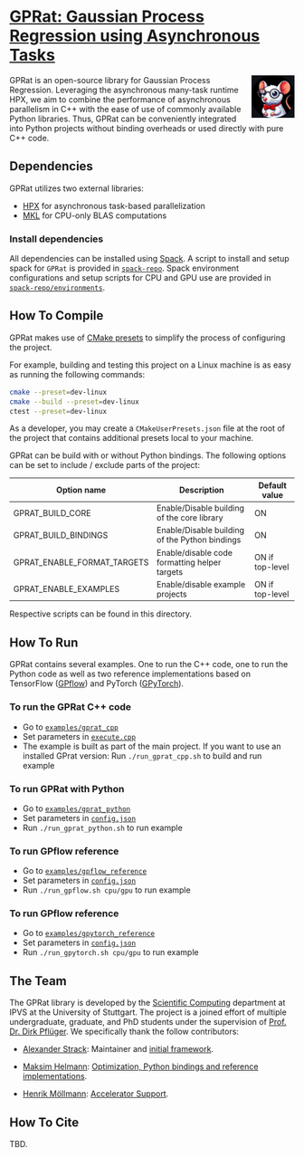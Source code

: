 # [GPRat: Gaussian Process Regression using Asynchronous Tasks]()

<img align="right" width="15%" src="/data/images/ratward_icon.jpg">
GPRat is an open-source library for Gaussian Process Regression.
Leveraging the asynchronous many-task runtime HPX, we aim to combine the performance of asynchronous parallelism in C++ with the ease of use of commonly available Python libraries.
Thus, GPRat can be conveniently integrated into Python projects without binding overheads or used directly with pure C++ code.

## Dependencies

GPRat utilizes two external libraries:

- [HPX](https://hpx-docs.stellar-group.org/latest/html/index.html) for asynchronous task-based parallelization
- [MKL](https://www.intel.com/content/www/us/en/developer/tools/oneapi/onemkl.html) for CPU-only BLAS computations

### Install dependencies

All dependencies can be installed using [Spack](https://github.com/spack/spack).
A script to install and setup spack for `GPRat` is provided in [`spack-repo`](spack-repo).
Spack environment configurations and setup scripts for CPU and GPU use are provided in [`spack-repo/environments`](spack-repo/environments).

## How To Compile

GPRat makes use of [CMake presets][1] to simplify the process of configuring
the project.

For example, building and testing this project on a Linux machine is as easy as running the following commands:

```sh
cmake --preset=dev-linux
cmake --build --preset=dev-linux
ctest --preset=dev-linux
```

As a developer, you may create a `CMakeUserPresets.json` file at the root of the project that contains additional
presets local to your machine.

GPRat can be build with or without Python bindings.
The following options can be set to include / exclude parts of the project:

| Option name                 | Description                                    | Default value   |
|-----------------------------|------------------------------------------------|-----------------|
| GPRAT_BUILD_CORE            | Enable/Disable building of the core library    | ON              |
| GPRAT_BUILD_BINDINGS        | Enable/Disable building of the Python bindings | ON              |
| GPRAT_ENABLE_FORMAT_TARGETS | Enable/disable code formatting helper targets  | ON if top-level |
| GPRAT_ENABLE_EXAMPLES       | Enable/disable example projects                | ON if top-level |

Respective scripts can be found in this directory.

## How To Run

GPRat contains several examples. One to run the C++ code, one to run the Python code as well as two
reference implementations based on TensorFlow
([GPflow](https://github.com/GPflow/GPflow)) and PyTorch
([GPyTorch](https://github.com/cornellius-gp/gpytorch)).

### To run the GPRat C++ code

- Go to [`examples/gprat_cpp`](examples/gprat_cpp/)
- Set parameters in [`execute.cpp`](examples/gprat_cpp/src/execute.cpp)
- The example is built as part of the main project.
  If you want to use an installed GPrat version:
  Run `./run_gprat_cpp.sh` to build and run example

### To run GPRat with Python

- Go to [`examples/gprat_python`](examples/gprat_python/)
- Set parameters in [`config.json`](examples/gprat_python/config.json)
- Run `./run_gprat_python.sh` to run example

### To run GPflow reference

- Go to [`examples/gpflow_reference`](examples/gpflow_reference/)
- Set parameters in [`config.json`](examples/gpflow_reference/config.json)
- Run `./run_gpflow.sh cpu/gpu` to run example

### To run GPflow reference

- Go to [`examples/gpytorch_reference`](examples/gpytorch_reference/)
- Set parameters in [`config.json`](examples/gpytorch_reference/config.json)
- Run `./run_gpytorch.sh cpu/gpu` to run example

## The Team

The GPRat library is developed by the
[Scientific Computing](https://www.ipvs.uni-stuttgart.de/departments/sc/)
department at IPVS at the University of Stuttgart.
The project is a joined effort of multiple undergraduate, graduate, and PhD
students under the supervision of
[Prof. Dr. Dirk Pflüger](https://www.f05.uni-stuttgart.de/en/faculty/contactpersons/Pflueger-00005/).
We specifically thank the follow contributors:

- [Alexander Strack](https://www.ipvs.uni-stuttgart.de/de/institut/team/Strack-00001/):
  Maintainer and [initial framework](https://doi.org/10.1007/978-3-031-32316-4_5).

- [Maksim Helmann](https://de.linkedin.com/in/maksim-helmann-60b8701b1):
  [Optimization, Python bindings and reference implementations](tbd.).

- [Henrik Möllmann](https://www.linkedin.com/in/moellh/):
  [Accelerator Support](tbd.).

## How To Cite

TBD.

[1]: https://cmake.org/cmake/help/latest/manual/cmake-presets.7.html
